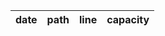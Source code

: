 | date                | path                                                   | line | capacity |
|---------------------|--------------------------------------------------------|------|----------|
